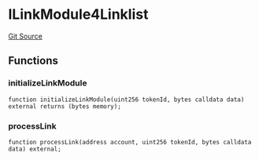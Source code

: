 # ILinkModule4Linklist
[Git Source](https://github.com/Crossbell-Box/Crossbell-Contracts/blob/7fb0a111be44c9c39adc514360ef463c6a04b62a/contracts/interfaces/ILinkModule4Linklist.sol)


## Functions
### initializeLinkModule


```solidity
function initializeLinkModule(uint256 tokenId, bytes calldata data) external returns (bytes memory);
```

### processLink


```solidity
function processLink(address account, uint256 tokenId, bytes calldata data) external;
```

